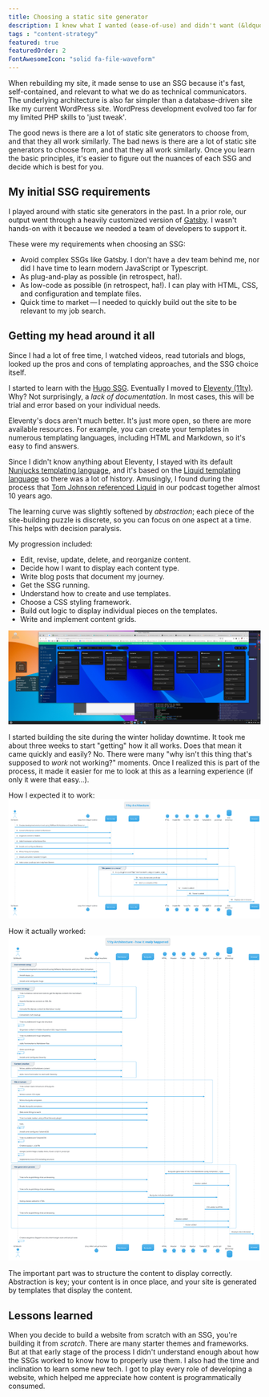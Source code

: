 ```yaml
---
title: Choosing a static site generator
description: I knew what I wanted (ease-of-use) and didn't want (&ldquo;ease of use&rdquo;) when building a site with static site generators (SSGs).
tags : "content-strategy"
featured: true
featuredOrder: 2
FontAwesomeIcon: "solid fa-file-waveform"
---
```


When rebuilding my site, it made sense to use an SSG because it's fast, self-contained, and relevant to what we do as technical communicators. The underlying architecture is also far simpler than a database-driven site like my current WordPress site. WordPress development evolved too far for my limited PHP skills to 'just tweak'.

The good news is there are a lot of static site generators to choose from, and that they all work similarly. The bad news is there are a lot of static site generators to choose from, and that they all work similarly. Once you learn the basic principles, it's easier to figure out the nuances of each SSG and decide which is best for you.

## My initial SSG requirements

I played around with static site generators in the past. In a prior role, our output went through a heavily customized version of [Gatsby](https://gatsbyjs.com). I wasn't hands-on with it because we needed a team of developers to support it.

These were my requirements when choosing an SSG:

- Avoid complex SSGs like Gatsby. I don't have a dev team behind me, nor did I have time to learn modern JavaScript or Typescript.
- As plug-and-play as possible (in retrospect, ha!).
- As low-code as possible (in retrospect, ha!). I can play with HTML, CSS, and configuration and template files.
- Quick time to market&thinsp;&mdash;&thinsp;I needed to quickly build out the site to be relevant to my job search.

## Getting my head around it all

Since I had a lot of free time, I watched videos, read tutorials and blogs, looked up the pros and cons of templating approaches, and the SSG choice itself.

I started to learn with the [Hugo SSG](https://gohugo.io/). Eventually I moved to [Eleventy (11ty)](https://eleventy.dev). Why? Not surprisingly, a *lack of documentation*. In most cases, this will be trial and error based on your individual needs.

Eleventy's docs aren't much better. It's just more open, so there are more available resources. For example, you can create your templates in numerous templating languages, including HTML and Markdown, so it's easy to find answers.

Since I didn't know anything about Eleventy, I stayed with its default [Nunjucks templating language](https://mozilla.github.io/nunjucks/), and it's based on the [Liquid templating language](https://liquidjs.com/index.html) so there was a lot of history. Amusingly, I found during the process that [Tom Johnson referenced Liquid](/podcasts/content-content-podcast-episode-4-curse-of-knowledge-with-tom-johnson/) in our podcast together almost 10 years ago.

The learning curve was slightly softened by *abstraction*; each piece of the site-building puzzle is discrete, so you can focus on one aspect at a time. This helps with decision paralysis.

My progression included:

- Edit, revise, update, delete, and reorganize content.
- Decide how I want to display each content type.
- Write blog posts that document my journey.
- Get the SSG running.
- Understand how to create and use templates.
- Choose a CSS styling framework.
- Build out logic to display individual pieces on the templates.
- Write and implement content grids.

![Kanban board showing to-do list for site](/assets/images/any-do-kanban-board.png)

I started building the site during the winter holiday downtime. It took me about three weeks to start "getting" how it all works. Does that mean it came quickly and easily? No. There were many "why isn't this thing that's supposed to *work* not working?" moments. Once I realized this is part of the process, it made it easier for me to look at this as a learning experience (if only it were that easy&hellip;).

How I expected it to work:
![alt text](/assets/images/11ty-architecture.png)

How it actually worked:
![alt text](/assets/images/11ty-architecture-reality.png)

The important part was to structure the content to display correctly. Abstraction is key; your content is in once place, and your site is generated by templates that display the content.

## Lessons learned

When you decide to build a website from scratch with an SSG, you're building it from *scratch*. There are many starter themes and frameworks. But at that early stage of the process I didn't understand enough about how the SSGs worked to know how to properly use them. I also had the time and inclination to learn some new tech. I got to play every role of developing a website, which helped me appreciate how content is programmatically consumed.
